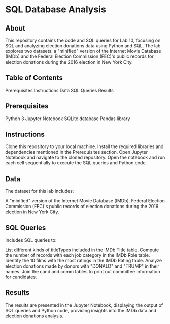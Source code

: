 # SQL Database Analysis

## About 
This repository contains the code and SQL queries for Lab 10, focusing on SQL and analyzing election donations data using Python and SQL. The lab explores two datasets: a "minified" version of the Internet Movie Database (IMDb) and the Federal Election Commission (FEC)'s public records for election donations during the 2016 election in New York City.

## Table of Contents
Prerequisites
Instructions
Data
SQL Queries
Results

## Prerequisites
Python 3
Jupyter Notebook
SQLite database
Pandas library

## Instructions
Clone this repository to your local machine.
Install the required libraries and dependencies mentioned in the Prerequisites section.
Open Jupyter Notebook and navigate to the cloned repository.
Open the notebook and run each cell sequentially to execute the SQL queries and Python code.

## Data
The dataset for this lab includes:

A "minified" version of the Internet Movie Database (IMDb).
Federal Election Commission (FEC)'s public records of election donations during the 2016 election in New York City.

## SQL Queries
Includes SQL queries to:

List different kinds of titleTypes included in the IMDb Title table.
Compute the number of records with each job category in the IMDb Role table.
Identify the 10 films with the most ratings in the IMDb Rating table.
Analyze election donations made by donors with "DONALD" and "TRUMP" in their names.
Join the cand and comm tables to print out committee information for candidates.

## Results
The results are presented in the Jupyter Notebook, displaying the output of SQL queries and Python code, providing insights into the IMDb data and election donations analysis.

